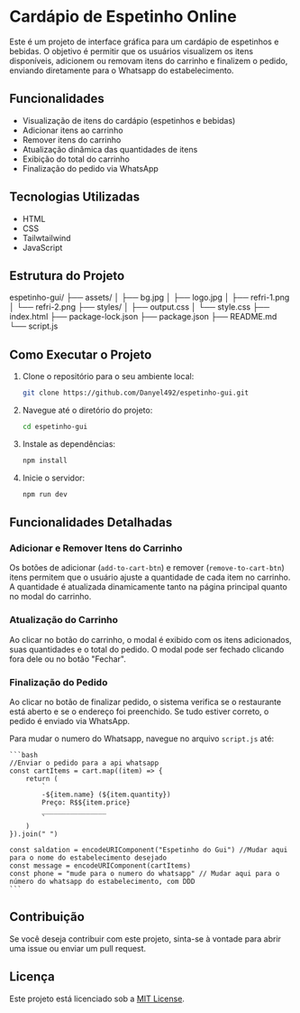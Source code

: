 # Cardápio de Espetinho Online

Este é um projeto de interface gráfica para um cardápio de espetinhos e bebidas. O objetivo é permitir que os usuários visualizem os itens disponíveis, adicionem ou removam itens do carrinho e finalizem o pedido, enviando diretamente para o Whatsapp do estabelecimento.

## Funcionalidades

- Visualização de itens do cardápio (espetinhos e bebidas)
- Adicionar itens ao carrinho
- Remover itens do carrinho
- Atualização dinâmica das quantidades de itens
- Exibição do total do carrinho
- Finalização do pedido via WhatsApp

## Tecnologias Utilizadas

- HTML
- CSS
- Tailwtailwind
- JavaScript

## Estrutura do Projeto

espetinho-gui/
├── assets/
│ ├── bg.jpg
│ ├── logo.jpg
│ ├── refri-1.png
│ └── refri-2.png
├── styles/
│ ├── output.css
│ └── style.css
├── index.html
├── package-lock.json
├── package.json
├── README.md
└── script.js

## Como Executar o Projeto

1. Clone o repositório para o seu ambiente local:
    ```bash
    git clone https://github.com/Danyel492/espetinho-gui.git
    ```

2. Navegue até o diretório do projeto:
    ```bash
    cd espetinho-gui
    ```

3. Instale as dependências:
    ```bash
    npm install
    ```
4. Inicie o servidor:
    ```bash
    npm run dev
    ```

## Funcionalidades Detalhadas

### Adicionar e Remover Itens do Carrinho

Os botões de adicionar (`add-to-cart-btn`) e remover (`remove-to-cart-btn`) itens permitem que o usuário ajuste a quantidade de cada item no carrinho. A quantidade é atualizada dinamicamente tanto na página principal quanto no modal do carrinho.

### Atualização do Carrinho

Ao clicar no botão do carrinho, o modal é exibido com os itens adicionados, suas quantidades e o total do pedido. O modal pode ser fechado clicando fora dele ou no botão "Fechar".

### Finalização do Pedido

Ao clicar no botão de finalizar pedido, o sistema verifica se o restaurante está aberto e se o endereço foi preenchido. Se tudo estiver correto, o pedido é enviado via WhatsApp.

Para mudar o numero do Whatsapp, navegue no arquivo `script.js` até:

    ```bash
    //Enviar o pedido para a api whatsapp
    const cartItems = cart.map((item) => {
        return (
            `
            -${item.name} (${item.quantity})
            Preço: R$${item.price}
            ________________
            `
        )
    }).join(" ")

    const saldation = encodeURIComponent("Espetinho do Gui") //Mudar aqui para o nome do estabelecimento desejado
    const message = encodeURIComponent(cartItems)
    const phone = "mude para o numero do whatsapp" // Mudar aqui para o número do whatsapp do estabelecimento, com DDD
    ```

## Contribuição

Se você deseja contribuir com este projeto, sinta-se à vontade para abrir uma issue ou enviar um pull request.

## Licença

Este projeto está licenciado sob a [MIT License](LICENSE).